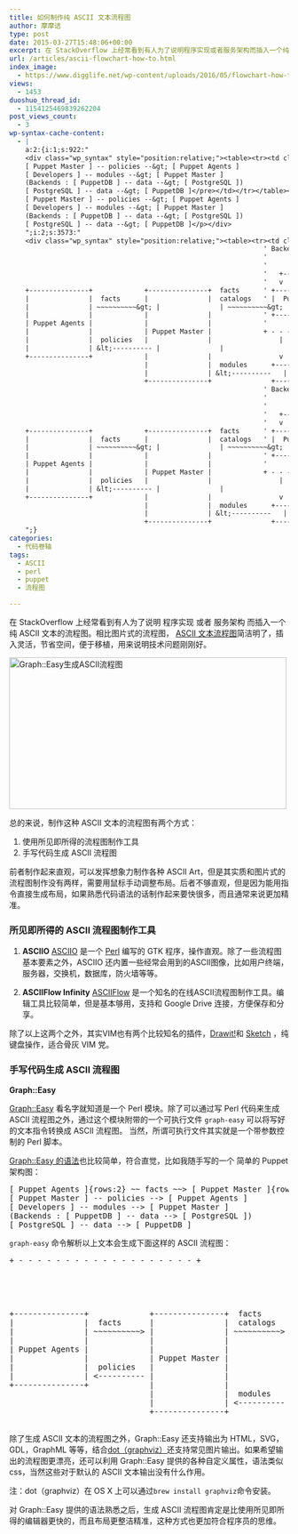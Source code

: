 ```yaml
---
title: 如何制作纯 ASCII 文本流程图
author: 摩摩诘
type: post
date: 2015-03-27T15:48:06+00:00
excerpt: 在 StackOverflow 上经常看到有人为了说明程序实现或者服务架构而插入一个纯 ASCII 文本的流程图。相比图片式的流程图，纯 ASCII 文本的流程图简洁明了，插入方便，节省空间，便于移植，用来说明技术问题的效果非常好。
url: /articles/ascii-flowchart-how-to.html
index_image:
  - https://www.digglife.net/wp-content/uploads/2016/05/flowchart-how-to.png
views:
  - 1453
duoshuo_thread_id:
  - 1154125469839262204
post_views_count:
  - 3
wp-syntax-cache-content:
  - |
    a:2:{i:1;s:922:"
    <div class="wp_syntax" style="position:relative;"><table><tr><td class="code"><pre class="text" style="font-family:monospace;">[ Puppet Agents ]{rows:2} ~~ facts ~~&gt; [ Puppet Master ]{rows:4} ~~ factsn catalogs ~~&gt; [ PuppetDB ]{flow:south} -- REST API --&gt; [ Developers ]
    [ Puppet Master ] -- policies --&gt; [ Puppet Agents ]
    [ Developers ] -- modules --&gt; [ Puppet Master ]
    (Backends : [ PuppetDB ] -- data --&gt; [ PostgreSQL ])
    [ PostgreSQL ] -- data --&gt; [ PuppetDB ]</pre></td></tr></table><p class="theCode" style="display:none;">[ Puppet Agents ]{rows:2} ~~ facts ~~&gt; [ Puppet Master ]{rows:4} ~~ factsn catalogs ~~&gt; [ PuppetDB ]{flow:south} -- REST API --&gt; [ Developers ]
    [ Puppet Master ] -- policies --&gt; [ Puppet Agents ]
    [ Developers ] -- modules --&gt; [ Puppet Master ]
    (Backends : [ PuppetDB ] -- data --&gt; [ PostgreSQL ])
    [ PostgreSQL ] -- data --&gt; [ PuppetDB ]</p></div>
    ";i:2;s:3573:"
    <div class="wp_syntax" style="position:relative;"><table><tr><td class="code"><pre class="text" style="font-family:monospace;">                                                            + - - - - - - - - - - - - - - - - - - - +
                                                                ' Backends :                            '
                                                                '                                       '
                                                                '                data                   '
                                                                '   +----------------------+            '
                                                                '   v                      |            '
    +---------------+             +---------------+  facts      ' +------------+         +------------+ '
    |               |  facts      |               |  catalogs   ' |  PuppetDB  |  data   | PostgreSQL | '
    |               | ~~~~~~~~~~&gt; |               | ~~~~~~~~~~&gt; ' |            | ------&gt; |            | '
    |               |             |               |             ' +------------+         +------------+ '
    | Puppet Agents |             |               |             '                                       '
    |               |             | Puppet Master |             + - - - - - - - - - - - - - - - - - - - +
    |               |  policies   |               |                 |
    |               | &lt;---------- |               |                 | REST API
    +---------------+             |               |                 v
                                  |               |  modules      +------------+
                                  |               | &lt;----------   | Developers |
                                  +---------------+               +------------+</pre></td></tr></table><p class="theCode" style="display:none;">                                                            + - - - - - - - - - - - - - - - - - - - +
                                                                ' Backends :                            '
                                                                '                                       '
                                                                '                data                   '
                                                                '   +----------------------+            '
                                                                '   v                      |            '
    +---------------+             +---------------+  facts      ' +------------+         +------------+ '
    |               |  facts      |               |  catalogs   ' |  PuppetDB  |  data   | PostgreSQL | '
    |               | ~~~~~~~~~~&gt; |               | ~~~~~~~~~~&gt; ' |            | ------&gt; |            | '
    |               |             |               |             ' +------------+         +------------+ '
    | Puppet Agents |             |               |             '                                       '
    |               |             | Puppet Master |             + - - - - - - - - - - - - - - - - - - - +
    |               |  policies   |               |                 |
    |               | &lt;---------- |               |                 | REST API
    +---------------+             |               |                 v
                                  |               |  modules      +------------+
                                  |               | &lt;----------   | Developers |
                                  +---------------+               +------------+</p></div>
    ";}
categories:
  - 代码卷轴
tags:
  - ASCII
  - perl
  - puppet
  - 流程图

---
```

在 StackOverflow 上经常看到有人为了说明 程序实现 或者 服务架构 而插入一个纯 ASCII 文本的流程图。相比图片式的流程图， <a href=" https://www.digglife.net/articles/ascii-flowchart-how-to.html" title="如何制作纯 ASCII 文本的流程图" target="_blank">ASCII 文本流程图</a>简洁明了，插入灵活，节省空间，便于移植，用来说明技术问题刚刚好。

<!--more-->

<img src="http://digglife.qiniudn.com/wp-content/uploads/2016/05/graph-easy-flowchart.png" alt="Graph::Easy生成ASCII流程图" width="500" height="273" />

总的来说，制作这种 ASCII 文本的流程图有两个方式：

  1. 使用所见即所得的流程图制作工具
  2. 手写代码生成 ASCII 流程图

前者制作起来直观，可以发挥想象力制作各种 ASCII Art，但是其实质和图片式的流程图制作没有两样，需要用鼠标手动调整布局。后者不够直观，但是因为能用指令直接生成布局，如果熟悉代码语法的话制作起来要快很多，而且通常来说更加精准。

### 所见即所得的 ASCII 流程图制作工具

  1. **ASCIIO**
<a href="http://search.cpan.org/dist/App-Asciio/lib/App/Asciio.pm" title="Perl模块 Asciio" target="_blank">ASCIIO</a> 是一个 [Perl][1] 编写的 GTK 程序，操作直观。除了一些流程图基本要素之外，ASCIIO 还内置一些经常会用到的ASCII图像，比如用户终端，服务器，交换机，数据库，防火墙等等。

  2. **ASCIIFlow Infinity**
<a href="http://asciiflow.com/" title="ASCII流程图在线编辑器 ASCIIFlow" target="_blank">ASCIIFlow</a> 是一个知名的在线ASCII流程图制作工具。编辑工具比较简单，但是基本够用，支持和 Google Drive 连接，方便保存和分享。

除了以上这两个之外，其实VIM也有两个比较知名的插件，<a href="http://www.vim.org/scripts/script.php?script_id=40" title="VIM插件 DrawIt" target="_blank">Drawit!</a>和 <a href="http://www.vim.org/scripts/script.php?script_id=705" title="VIM插件Sketch" target="_blank">Sketch</a> ，纯键盘操作，适合骨灰 VIM 党。

### 手写代码生成 ASCII 流程图

**Graph::Easy**

<a href="http://search.cpan.org/~tels/Graph-Easy/lib/Graph/Easy.pm" title="ASCII流程图制作模块 Graph::Easy" target="_blank">Graph::Easy</a> 看名字就知道是一个 Perl 模块。除了可以通过写 Perl 代码来生成 ASCII 流程图之外，通过这个模块附带的一个可执行文件 `graph-easy` 可以将写好的文本指令转换成 ASCII 流程图。 当然，所谓可执行文件其实就是一个带参数控制的 Perl 脚本。

<a href="http://www.bloodgate.com/perl/graph/manual/index.html" title="Graph::Easy 帮助手册" target="_blank">Graph::Easy 的语法</a>也比较简单，符合直觉，比如我随手写的一个 简单的 Puppet 架构图：

<pre lang='text'>[ Puppet Agents ]{rows:2} ~~ facts ~~> [ Puppet Master ]{rows:4} ~~ factsn catalogs ~~> [ PuppetDB ]{flow:south} -- REST API --> [ Developers ]
[ Puppet Master ] -- policies --> [ Puppet Agents ]
[ Developers ] -- modules --> [ Puppet Master ]
(Backends : [ PuppetDB ] -- data --> [ PostgreSQL ])
[ PostgreSQL ] -- data --> [ PuppetDB ]
</pre>

`graph-easy` 命令解析以上文本会生成下面这样的 ASCII 流程图：

<pre lang='text'>+ - - - - - - - - - - - - - - - - - - - +
                                                            ' Backends :                            '
                                                            '                                       '
                                                            '                data                   '
                                                            '   +----------------------+            '
                                                            '   v                      |            '
+---------------+             +---------------+  facts      ' +------------+         +------------+ '
|               |  facts      |               |  catalogs   ' |  PuppetDB  |  data   | PostgreSQL | '
|               | ~~~~~~~~~~> |               | ~~~~~~~~~~> ' |            | ------> |            | '
|               |             |               |             ' +------------+         +------------+ '
| Puppet Agents |             |               |             '                                       '
|               |             | Puppet Master |             + - - - - - - - - - - - - - - - - - - - +
|               |  policies   |               |                 |
|               | &lt;---------- |               |                 | REST API
+---------------+             |               |                 v
                              |               |  modules      +------------+
                              |               | &lt;----------   | Developers |
                              +---------------+               +------------+

</pre>

除了生成 ASCII 文本的流程图之外，Graph::Easy 还支持输出为 HTML，SVG，GDL，GraphML 等等，结合<a href="http://graphviz.org" title="Graphviz" target="_blank">dot（graphviz）</a>还支持常见图片输出。如果希望输出的流程图更漂亮，还可以利用 Graph::Easy 提供的各种自定义属性，语法类似css，当然这些对于默认的 ASCII 文本输出没有什么作用。

注：dot（graphviz）在 OS X 上可以通过`brew install graphviz`命令安装。

对 Graph::Easy 提供的语法熟悉之后，生成 ASCII 流程图肯定是比使用所见即所得的编辑器更快的，而且布局更整洁精准，这种方式也更加符合程序员的思维。

 [1]: https://www.digglife.net/articles/tag/perl "Perl 相关文章"